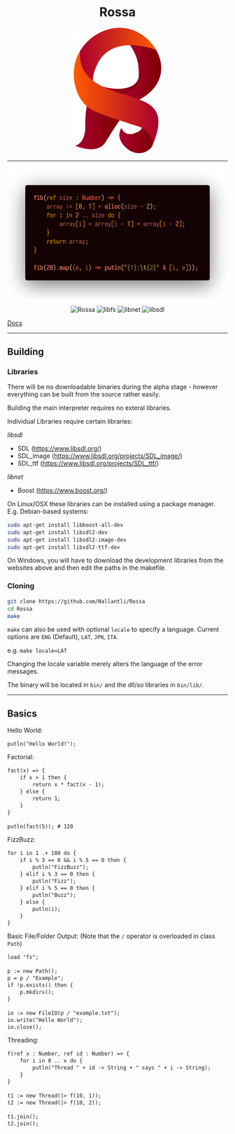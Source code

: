 <div align="center">
<h1>Rossa</h1>
<img src="docs/Logo.svg" width="200">
</div>

-----
<div align="center">

[![Code Example](misc/code.png)](test/fibonacci.ra)

![Rossa](https://github.com/Nallantli/Rossa/workflows/Rossa/badge.svg) ![libfs](https://github.com/Nallantli/Rossa/workflows/libfs/badge.svg) ![libnet](https://github.com/Nallantli/Rossa/workflows/libnet/badge.svg) ![libsdl](https://github.com/Nallantli/Rossa/workflows/libsdl/badge.svg)

</div>

[Docs](https://nallantli.github.io/Rossa/#/)

-----

## Building

### Libraries

There will be no downloadable binaries during the alpha stage - however everything can be built from the source rather easily.

Building the main interpreter requires no exteral libraries.

Individual Libraries require certain libraries:

*libsdl*

* SDL (https://www.libsdl.org/)
* SDL_image (https://www.libsdl.org/projects/SDL_image/)
* SDL_ttf (https://www.libsdl.org/projects/SDL_ttf/)

*libnet*

* Boost (https://www.boost.org/)

On Linux/OSX these libraries can be installed using a package manager. E.g. Debian-based systems:

```sh
sudo apt-get install libboost-all-dev
sudo apt-get install libsdl2-dev
sudo apt-get install libsdl2-image-dev
sudo apt-get install libsdl2-ttf-dev
```

On Windows, you will have to download the development libraries from the websites above and then edit the paths in the makefile.

### Cloning

```sh
git clone https://github.com/Nallantli/Rossa
cd Rossa
make
```

`make` can also be used with optional `locale` to specify a language. Current options are `ENG` (Default), `LAT`, `JPN`, `ITA`.

e.g. `make locale=LAT`

Changing the locale variable merely alters the language of the error messages.

The binary will be located in `bin/` and the dll/so libraries in `bin/lib/`.

-----

## Basics

Hello World:

```ra
putln("Hello World!");
```

Factorial:

```ra
fact(x) => {
	if x > 1 then {
		return x * fact(x - 1);
	} else {
		return 1;
	}
}

putln(fact(5)); # 120
```

FizzBuzz:

```ra
for i in 1 .+ 100 do {
	if i % 3 == 0 && i % 5 == 0 then {
		putln("FizzBuzz");
	} elif i % 3 == 0 then {
		putln("Fizz");
	} elif i % 5 == 0 then {
		putln("Buzz");
	} else {
		putln(i);
	}
}
```

Basic File/Folder Output:
(Note that the `/` operator is overloaded in class `Path`)

```ra
load "fs";

p := new Path();
p = p / "Example";
if !p.exists() then {
	p.mkdirs();
}

io := new FileIO(p / "example.txt");
io.write("Hello World");
io.close();
```

Threading:

```ra
f(ref x : Number, ref id : Number) => {
	for i in 0 .. x do {
		putln("Thread " + id -> String + " says " + i -> String);
	}
}

t1 := new Thread(|> f(10, 1));
t2 := new Thread(|> f(10, 2));

t1.join();
t2.join();
```